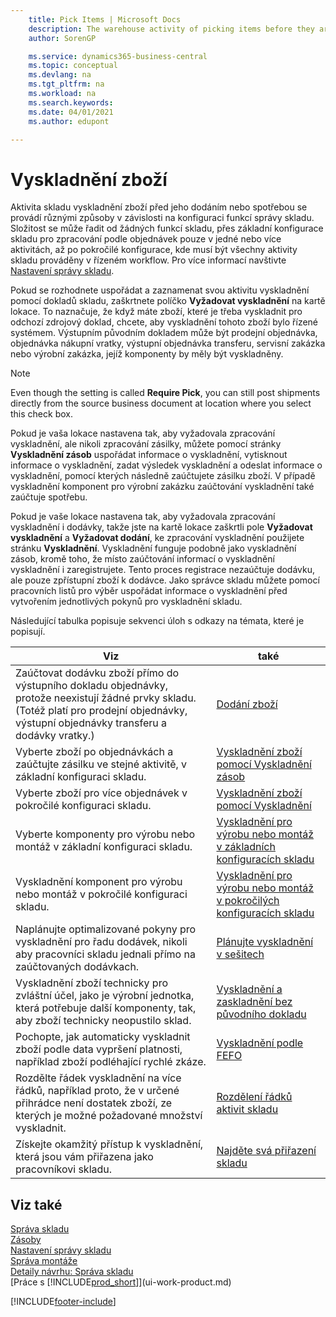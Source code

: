 ```yaml
---
    title: Pick Items | Microsoft Docs
    description: The warehouse activity of picking items before they are shipped or consumed is performed in different ways, depending on how warehouse management features are configured. The setup complexity can rank from no warehouse features, through basic warehouse configurations for order-by-order handling in one or more activities only, to advanced configurations where all warehouse activities must be performed in a directed workflow.
    author: SorenGP

    ms.service: dynamics365-business-central
    ms.topic: conceptual
    ms.devlang: na
    ms.tgt_pltfrm: na
    ms.workload: na
    ms.search.keywords:
    ms.date: 04/01/2021
    ms.author: edupont

---
```

# Vyskladnění zboží

Aktivita skladu vyskladnění zboží před jeho dodáním nebo spotřebou se provádí různými způsoby v závislosti na konfiguraci funkcí správy skladu. Složitost se může řadit od žádných funkcí skladu, přes základní konfigurace skladu pro zpracování podle objednávek pouze v jedné nebo více aktivitách, až po pokročilé konfigurace, kde musí být všechny aktivity skladu prováděny v řízeném workflow. Pro více informací navštivte [Nastavení správy skladu](warehouse-setup-warehouse.md).

Pokud se rozhodnete uspořádat a zaznamenat svou aktivitu vyskladnění pomocí dokladů skladu, zaškrtnete políčko **Vyžadovat vyskladnění** na kartě lokace. To naznačuje, že když máte zboží, které je třeba vyskladnit pro odchozí zdrojový doklad, chcete, aby vyskladnění tohoto zboží bylo řízené systémem. Výstupním původním dokladem může být prodejní objednávka, objednávka nákupní vratky, výstupní objednávka transferu, servisní zakázka nebo výrobní zakázka, jejíž komponenty by měly být vyskladněny.

> [!NOTE]
> Even though the setting is called **Require Pick**, you can still post shipments directly from the source business document at location where you select this check box.

Pokud je vaša lokace nastavena tak, aby vyžadovala zpracování vyskladnění, ale nikoli zpracování zásilky, můžete pomocí stránky **Vyskladnění zásob** uspořádat informace o vyskladnění, vytisknout informace o vyskladnění, zadat výsledek vyskladnění a odeslat informace o vyskladnění, pomocí kterých následně zaúčtujete zásilku zboží. V případě vyskladnění komponent pro výrobní zakázku zaúčtování vyskladnění také zaúčtuje spotřebu.

Pokud je vaše lokace nastavena tak, aby vyžadovala zpracování vyskladnění i dodávky, takže jste na kartě lokace zaškrtli pole **Vyžadovat vyskladnění** a **Vyžadovat dodání**, ke zpracování vyskladnění použijete stránku **Vyskladnění**. Vyskladnění funguje podobně jako vyskladnění zásob, kromě toho, že místo zaúčtování informací o vyskladnění vyskladnění i zaregistrujete. Tento proces registrace nezaúčtuje dodávku, ale pouze zpřístupní zboží k dodávce. Jako správce skladu můžete pomocí pracovních listů pro výběr uspořádat informace o vyskladnění před vytvořením jednotlivých pokynů pro vyskladnění skladu.

Následující tabulka popisuje sekvenci úloh s odkazy na témata, které je popisují.

| **Viz** | **také** |
|------------|-------------|  
| Zaúčtovat dodávku zboží přímo do výstupního dokladu objednávky, protože neexistují žádné prvky skladu. (Totéž platí pro prodejní objednávky, výstupní objednávky transferu a dodávky vratky.) | [Dodání zboží](warehouse-how-ship-items.md) |
| Vyberte zboží po objednávkách a zaúčtujte zásilku ve stejné aktivitě, v základní konfiguraci skladu. | [Vyskladnění zboží pomocí Vyskladnění zásob](warehouse-how-to-pick-items-with-inventory-picks.md) |
| Vyberte zboží pro více objednávek v pokročilé konfiguraci skladu. | [Vyskladnění zboží pomocí Vyskladnění](warehouse-how-to-pick-items-for-warehouse-shipment.md) |
| Vyberte komponenty pro výrobu nebo montáž v základní konfiguraci skladu. | [Vyskladnění pro výrobu nebo montáž v základních konfiguracích skladu](warehouse-how-to-pick-for-production.md) |
| Vyskladnění komponent pro výrobu nebo montáž v pokročilé konfiguraci skladu. | [Vyskladnění pro výrobu nebo montáž v pokročilých konfiguracích skladu](warehouse-how-to-pick-for-internal-operations-in-advanced-warehousing.md) |
| Naplánujte optimalizované pokyny pro vyskladnění pro řadu dodávek, nikoli aby pracovníci skladu jednali přímo na zaúčtovaných dodávkach. | [Plánujte vyskladnění v sešitech](warehouse-how-to-plan-picks-in-worksheets.md) |
| Vyskladnění zboží technicky pro zvláštní účel, jako je výrobní jednotka, která potřebuje další komponenty, tak, aby zboží technicky neopustilo sklad. | [Vyskladnění a zaskladnění bez původního dokladu](warehouse-how-to-create-put-aways-from-internal-put-aways.md) |
| Pochopte, jak automaticky vyskladnit zboží podle data vypršení platnosti, například zboží podléhající rychlé zkáze. | [Vyskladnění podle FEFO](warehouse-picking-by-fefo.md) |
| Rozdělte řádek vyskladnění na více řádků, například proto, že v určené přihrádce není dostatek zboží, ze kterých je možné požadované množství vyskladnit. | [Rozdělení řádků aktivit skladu](warehouse-how-to-split-warehouse-activity-lines.md) |
| Získejte okamžitý přístup k vyskladnění, která jsou vám přiřazena jako pracovníkovi skladu. | [Najděte svá přiřazení skladu](warehouse-how-to-find-your-warehouse-assignments.md) |

## Viz také
[Správa skladu](warehouse-manage-warehouse.md)    
[Zásoby](inventory-manage-inventory.md)    
[Nastavení správy skladu](warehouse-setup-warehouse.md)       
[Správa montáže](assembly-assemble-items.md)      
[Detaily návrhu: Správa skladu](design-details-warehouse-management.md)    
[Práce s [!INCLUDE[prod_short](includes/prod_short.md)]](ui-work-product.md)


[!INCLUDE[footer-include](includes/footer-banner.md)]